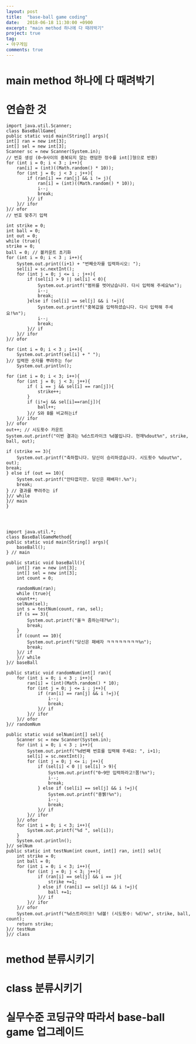 ```yaml
---
layout: post
title:  "base-ball game coding"
date:   2018-06-18 11:30:00 +0900
excerpt: "main method 하나에 다 때려박기"
project: true
tag:
- 야구게임 
comments: true
---
```


# main method 하나에 다 때려박기


# 연습한 것

	import java.util.Scanner;
	class BaseBallGame{
	public static void main(String[] args){
	int[] ran = new int[3];
	int[] sel = new int[3];
	Scanner sc = new Scanner(System.in);
	// 번호 생성 (0~9사이의 중복되지 않는 랜덤한 정수를 int[]형으로 반환)
	for (int i = 0; i < 3 ; i++){
		ran[i] = (int)((Math.random() * 10));
		for (int j = 0; j < 3 ; j++){
			if (ran[i] == ran[j] && i != j){
				ran[i] = (int)((Math.random() * 10));
				i--;
				break;
			}// if
		}// ifor
	}// ofor
	// 번호 맞추기 입력

	int strike = 0;
	int ball = 0;
	int out = 0;
	while (true){
	strike = 0;
	ball = 0; // 볼카운트 초기화
	for (int i = 0; i < 3 ; i++){
		System.out.print((i+1) + "번째숫자를 입력하시오: ");
		sel[i] = sc.nextInt();
		for (int j = 0; j <= i ; j++){
			if (sel[i] > 9 || sel[i] < 0){
				System.out.printf("범위를 벗어났습니다. 다시 입력해 주세요%n");
				i--;
				break;
			}else if (sel[i] == sel[j] && i !=j){
				System.out.printf("중복값을 입력하셨습니다. 다시 입력해 주세요!%n");
				i--;
				break;
			}// if
		}// ifor
	}// ofor

	for (int i = 0; i < 3 ; i++){
		System.out.printf(sel[i] + " ");
	}// 입력한 숫자를 뿌려주는 for
		System.out.println();

	for (int i = 0; i < 3; i++){
		for (int j = 0; j < 3; j++){
			if ( i == j && sel[i] == ran[j]){
				strike++;
			}
			if (i!=j && sel[i]==ran[j]){
				ball++;
			}// S와 B를 비교하는if
		}// ifor
	}// ofor
	out++; // 시도횟수 카운트 
	System.out.printf("이번 결과는 %d스트라이크 %d볼입니다. 현재%dout%n", strike, ball, out);

	if (strike == 3){
		System.out.printf("축하합니다. 당신이 승리하셨습니다. 시도횟수 %dout%n", out);
	break;
	} else if (out == 10){
		System.out.printf("안타깝지만. 당신은 패배자!.%n");
		break;
	} // 결과를 뿌려주는 if
	}// while
	}// main
	}

  
  

	import java.util.*;
	class BaseBallGameMethod{
	public static void main(String[] args){
		baseBall();
	} // main

	public static void baseBall(){
		int[] ran = new int[3];
		int[] sel = new int[3];
		int count = 0;

		randomNum(ran);
		while (true){
		count++;
		selNum(sel);
		int s = testNum(count, ran, sel);
		if (s == 3){
			System.out.printf("올ㅋ 좀하는데?%n");
			break;
		}
		if (count == 10){
			System.out.printf("당신은 패배자 ㅋㅋㅋㅋㅋㅋㅋㅋ%n");
			break;
		}// if
		}// while
	}// baseBall

	public static void randomNum(int[] ran){
		for (int i = 0; i < 3 ; i++){
			ran[i] = (int)(Math.random() * 10);
			for (int j = 0; j <= i ; j++){
				if (ran[i] == ran[j] && i !=j){
					i--;
					break;
				}// if
			}// ifor
		}// ofor
	}// randomNum

	public static void selNum(int[] sel){
		Scanner sc = new Scanner(System.in);
		for (int i = 0; i < 3 ; i++){
			System.out.printf("%d번째 번호를 입력해 주세요: ", i+1);
			sel[i] = sc.nextInt();
			for (int j = 0; j <= i; j++){
				if (sel[i] < 0 || sel[i] > 9){
					System.out.printf("0~9만 입력하라고!쫌!%n");
					i--;
					break;
				} else if (sel[i] == sel[j] && i !=j){
					System.out.printf("중뷁!%n");
					i--;
					break;
				}// if
			}// ifor
		}// ofor
		for (int i = 0; i < 3; i++){
			System.out.printf("%d ", sel[i]);
		}
		System.out.println();
	}// selNum
	public static int testNum(int count, int[] ran, int[] sel){
		int strike = 0;
		int ball = 0;
		for (int i = 0; i < 3; i++){
			for (int j = 0; j < 3; j++){
				if (ran[i] == sel[j] && i == j){
					strike +=1;
				} else if (ran[i] == sel[j] && i !=j){
					ball +=1;
				}// if
			}// ifor
		}// ofor
		System.out.printf("%d스트라이크! %d볼! (시도횟수: %d)%n", strike, ball, count);
		return strike;
	}// testNum
	}// class


# method 분류시키기

# class 분류시키기

# 실무수준 코딩규약 따라서 base-ball game 업그레이드
